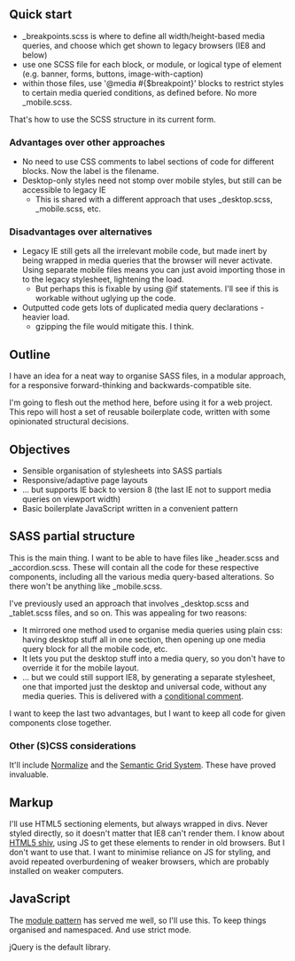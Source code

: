 ## Quick start

+ _breakpoints.scss is where to define all width/height-based media queries, and choose which get shown to legacy browsers (IE8 and below)
+ use one SCSS file for each block, or module, or logical type of element (e.g. banner, forms, buttons, image-with-caption)
+ within those files, use '@media #{$breakpoint}' blocks to restrict styles to certain media queried conditions, as defined before. No more _mobile.scss.

That's how to use the SCSS structure in its current form.

### Advantages over other approaches

+ No need to use CSS comments to label sections of code for different blocks. Now the label is the filename.
+ Desktop-only styles need not stomp over mobile styles, but still can be accessible to legacy IE
  + This is shared with a different approach that uses _desktop.scss, _mobile.scss, etc.

### Disadvantages over alternatives

+ Legacy IE still gets all the irrelevant mobile code, but made inert by being wrapped in media queries that the browser will never activate. Using separate mobile files means you can just avoid importing those in to the legacy stylesheet, lightening the load.
  + But perhaps this is fixable by using @if statements. I'll see if this is workable without uglying up the code.
+ Outputted code gets lots of duplicated media query declarations - heavier load.
  + gzipping the file would mitigate this. I think.

## Outline

I have an idea for a neat way to organise SASS files, in a modular approach, for a responsive forward-thinking and backwards-compatible site.

I'm going to flesh out the method here, before using it for a web project. This repo will host a set of reusable boilerplate code, written with some opinionated structural decisions.

## Objectives

+ Sensible organisation of stylesheets into SASS partials
+ Responsive/adaptive page layouts
+ ... but supports IE back to version 8 (the last IE not to support media queries on viewport width)
+ Basic boilerplate JavaScript written in a convenient pattern

## SASS partial structure

This is the main thing. I want to be able to have files like _header.scss and _accordion.scss. These will contain all the code for these respective components, including all the various media query-based alterations. So there won't be anything like _mobile.scss.

I've previously used an approach that involves _desktop.scss and _tablet.scss files, and so on. This was appealing for two reasons:

+ It mirrored one method used to organise media queries using plain css: having desktop stuff all in one section, then opening up one media query block for all the mobile code, etc.
+ It lets you put the desktop stuff into a media query, so you don't have to override it for the mobile layout.
+ ... but we could still support IE8, by generating a separate stylesheet, one that imported just the desktop and universal code, without any media queries. This is delivered with a [conditional comment](http://www.quirksmode.org/css/condcom.html).

I want to keep the last two advantages, but I want to keep all code for given components close together.

### Other (S)CSS considerations

It'll include [Normalize](http://necolas.github.io/normalize.css/) and the [Semantic Grid System](http://semantic.gs/). These have proved invaluable.

## Markup

I'll use HTML5 sectioning elements, but always wrapped in divs. Never styled directly, so it doesn't matter that IE8 can't render them. I know about [HTML5 shiv](https://github.com/aFarkas/html5shiv), using JS to get these elements to render in old browsers. But I don't want to use that. I want to minimise reliance on JS for styling, and avoid repeated overburdening of weaker browsers, which are probably installed on weaker computers.

## JavaScript

The [module pattern](http://addyosmani.com/resources/essentialjsdesignpatterns/book/#modulepatternjavascript) has served me well, so I'll use this. To keep things organised and namespaced. And use strict mode.

jQuery is the default library.
